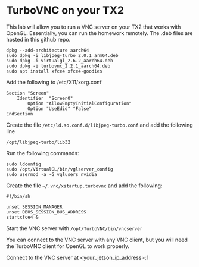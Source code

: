 # TurboVNC on your TX2

This lab will allow you to run a VNC server on your TX2 that works with OpenGL. Essentially, you can run the homework remotely. The .deb files are hosted in this github repo.

```
dpkg --add-architecture aarch64
sudo dpkg -i libjpeg-turbo_2.0.1_arm64.deb
sudo dpkg -i virtualgl_2.6.2_aarch64.deb
sudo dpkg -i turbovnc_2.2.1_aarch64.deb
sudo apt install xfce4 xfce4-goodies
```

Add the following to /etc/X11/xorg.conf

```
Section "Screen"
    Identifier  "Screen0"
        Option "AllowEmptyInitialConfiguration"
        Option "UseEdid" "False"
EndSection
```

Create the file `/etc/ld.so.conf.d/libjpeg-turbo.conf` and add the following line

```
/opt/libjpeg-turbo/lib32
```

Run the following commands:

```
sudo ldconfig
sudo /opt/VirtualGL/bin/vglserver_config
sudo usermod -a -G vglusers nvidia
```

Create the file `~/.vnc/xstartup.turbovnc` and add the following:

```
#!/bin/sh

unset SESSION_MANAGER
unset DBUS_SESSION_BUS_ADDRESS
startxfce4 &
```

Start the VNC server with `/opt/TurboVNC/bin/vncserver`

You can connect to the VNC server with any VNC client, but you will need the TurboVNC client for OpenGL to work properly.

Connect to the VNC server at <your_jetson_ip_address>:1
